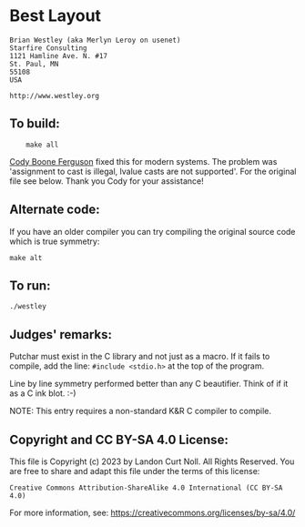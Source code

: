 # Best Layout

    Brian Westley (aka Merlyn Leroy on usenet)  
    Starfire Consulting  
    1121 Hamline Ave. N. #17  
    St. Paul, MN  
    55108  
    USA  

    http://www.westley.org

## To build:

        make all

[Cody Boone Ferguson](/winners.html#Cody_Boone_Ferguson) fixed this for modern
systems. The problem was 'assignment to cast is illegal, lvalue casts are not
supported'. For the original file see below. Thank you Cody for your assistance!


## Alternate code:

If you have an older compiler you can try compiling the original source code
which is true symmetry:

	make alt


## To run:

	./westley


## Judges' remarks:

Putchar must exist in the C library and not just as a macro.
If it fails to compile, add the line:  `#include <stdio.h>`  at the
top of the program.

Line by line symmetry performed better than any C beautifier.  Think
of if it as a C ink blot.  :-)

NOTE: This entry requires a non-standard K&R C compiler to compile.

## Copyright and CC BY-SA 4.0 License:

This file is Copyright (c) 2023 by Landon Curt Noll.  All Rights Reserved.
You are free to share and adapt this file under the terms of this license:

    Creative Commons Attribution-ShareAlike 4.0 International (CC BY-SA 4.0)

For more information, see: https://creativecommons.org/licenses/by-sa/4.0/
